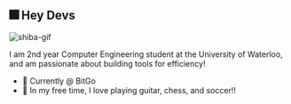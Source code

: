## 🎆 Hey Devs 

![shiba-gif](https://gist.githubusercontent.com/Chuncheonian/0b458eb00f72d648e65d69ab08ca16b8/raw/91dfc8ec23b03cae760d6635d397aaf879f51c16/shiba.gif)

I am 2nd year Computer Engineering student at the University of Waterloo, and am passionate about building tools for efficiency!
  * 💼 Currently @ BitGo 
  * 🌱 In my free time, I love playing guitar, chess, and soccer!! 


